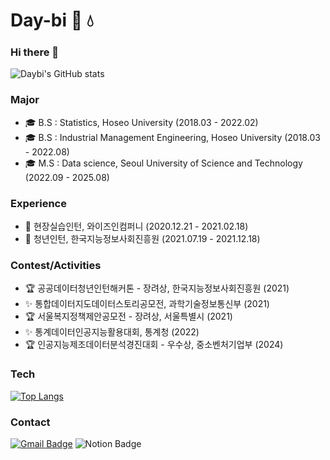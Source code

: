 <!--
**Day-bi/Day-bi** is a ✨ _special_ ✨ repository because its `README.md` (this file) appears on your GitHub profile.

Here are some ideas to get you started:

- 🔭 I’m currently working on ...
- 🌱 I’m currently learning ...
- 👯 I’m looking to collaborate on ...
- 🤔 I’m looking for help with ...
- 💬 Ask me about ...
- 📫 How to reach me: ...
- 😄 Pronouns: ...
- ⚡ Fun fact: ...
### Experience

- 🌍 한국데이터산업진흥원 데이터청년캠퍼스 활동 (2021.06~2021.08)
- 🌍 데이터마케팅코리아, 데이터컨설팅팀 인턴 (2021.09~2021.12)
- 🔥 Naver boostcourse 1th, AI Basic (2022.01~2022.02)
- 🌍 빅데이터 연합동아리 BOAZ 20th, 데이터분석 부분 활동 (2023.01~2024.01)

<img src="https://img.shields.io/badge/Python-3776AB?style=flate&logo=python&logoColor=white"/> <img src="https://img.shields.io/badge/R studio-75AADB?style=flate&logo=rstudio&logoColor=white"/> <img src="https://img.shields.io/badge/Jupyter-F37626?style=flate&logo=jupyter&logoColor=white"/> <br/>

-->

# Day-bi 🌱 💧

### Hi there 👋

![Daybi's GitHub stats](https://github-readme-stats.vercel.app/api?username=Day-bi&show_icons=true&theme=merko)


### Major
- 🎓 B.S : Statistics, Hoseo University (2018.03 - 2022.02)
- 🎓 B.S : Industrial Management Engineering, Hoseo University (2018.03 - 2022.08)
- 🎓 M.S : Data science, Seoul University of Science and Technology (2022.09 - 2025.08)

### Experience
- 💎 현장실습인턴, 와이즈인컴퍼니 (2020.12.21 - 2021.02.18)
- 💎 청년인턴, 한국지능정보사회진흥원 (2021.07.19 - 2021.12.18)

### Contest/Activities
- 🏆 공공데이터청년인턴해커톤 - 장려상, 한국지능정보사회진흥원 (2021)
- ✨ 통합데이터지도데이터스토리공모전, 과학기술정보통신부 (2021)
- 🏆 서울복지정책제안공모전 - 장려상, 서울특별시 (2021)
- ✨ 통계데이터인공지능활용대회, 통계청 (2022)
- 🏆 인공지능제조데이터분석경진대회 - 우수상, 중소벤처기업부 (2024)

### Tech
[![Top Langs](https://github-readme-stats.vercel.app/api/top-langs/?username=Day-bi)](https://github.com/anuraghazra/github-readme-stats)



### Contact
[![Gmail Badge](https://img.shields.io/badge/Gmail-D14836?style=flat&logo=Gmail&logoColor=white)](mailto:nuripeace99@gmail.com) 
![Notion Badge](https://img.shields.io/badge/Notion-%23000000.svg?style=flat&logo=notion&logoColor=white)

